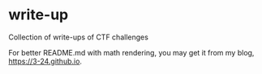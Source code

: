 # write-up
Collection of write-ups of CTF challenges

For better README.md with math rendering, you may get it from my blog, https://3-24.github.io.